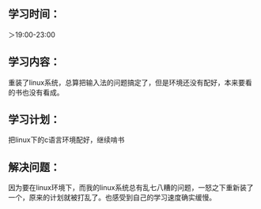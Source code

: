 ## 学习时间：

＞19:00-23:00

## 学习内容：

重装了linux系统，总算把输入法的问题搞定了，但是环境还没有配好，本来要看的书也没有看成。

## 学习计划：

把linux下的c语言环境配好，继续啃书

## 解决问题：

因为要在linux环境下，而我的linux系统总有乱七八糟的问题，一怒之下重新装了一个，原来的计划就被打乱了。也感受到自己的学习速度确实缓慢。

